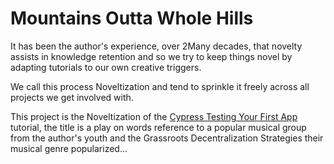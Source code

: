 # Mountains Outta Whole Hills

It has been the author's experience, over 2Many decades, that novelty assists in knowledge retention and so we try to keep things novel by adapting tutorials to our own creative triggers. 

We call this process Noveltization and tend to sprinkle it freely across all projects we get involved with. 

This project is the Noveltization of the [Cypress Testing Your First App](https://learn.cypress.io/testing-your-first-application/app-install-and-overview) tutorial, the title is a play on words reference to a popular musical group from the author's youth and the Grassroots Decentralization Strategies their musical genre popularized...

